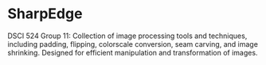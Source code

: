 # SharpEdge
DSCI 524 Group 11: Collection of image processing tools and techniques, including padding, flipping, colorscale conversion, seam carving, and image shrinking. Designed for efficient manipulation and transformation of images.
